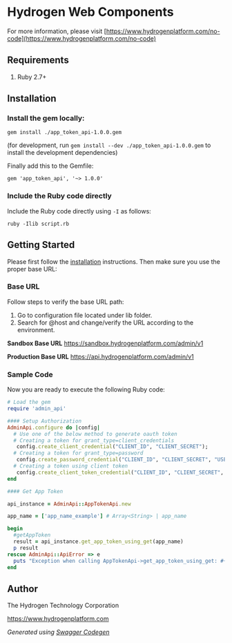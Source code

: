 # Hydrogen Web Components

For more information, please visit [https://www.hydrogenplatform.com/no-code](https://www.hydrogenplatform.com/no-code)

## Requirements
1. Ruby 2.7+

## Installation

### Install the gem locally:

```shell
gem install ./app_token_api-1.0.0.gem
```
(for development, run `gem install --dev ./app_token_api-1.0.0.gem` to install the development dependencies)

Finally add this to the Gemfile:

    gem 'app_token_api', '~> 1.0.0'

### Include the Ruby code directly

Include the Ruby code directly using `-I` as follows:

```shell
ruby -Ilib script.rb
```

## Getting Started

Please first follow the [installation](#installation) instructions. Then make sure you use the proper base URL:

### Base URL
Follow steps to verify the base URL path:

1. Go to configuration file located under lib folder.
2. Search for @host and change/verify the URL according to the environment.

**Sandbox Base URL**
https://sandbox.hydrogenplatform.com/admin/v1

**Production Base URL**
https://api.hydrogenplatform.com/admin/v1

### Sample Code
Now you are ready to execute the following Ruby code:

```ruby
# Load the gem
require 'admin_api'

#### Setup Authorization
AdminApi.configure do |config|
  # Use one of the below method to generate oauth token        
  # Creating a token for grant_type=client_credentials
   config.create_client_credential("CLIENT_ID", "CLIENT_SECRET");
  # Creating a token for grant_type=password
   config.create_password_credential("CLIENT_ID", "CLIENT_SECRET", "USERNAME", "PASSWORD");
  # Creating a token using client token
   config.create_client_token_credential("CLIENT_ID", "CLIENT_SECRET", "CLIENT_TOKEN")
end

#### Get App Token

api_instance = AdminApi::AppTokenApi.new

app_name = ['app_name_example'] # Array<String> | app_name

begin
  #getAppToken
  result = api_instance.get_app_token_using_get(app_name)
  p result
rescue AdminApi::ApiError => e
  puts "Exception when calling AppTokenApi->get_app_token_using_get: #{e}"
end

```

## Author
The Hydrogen Technology Corporation

https://www.hydrogenplatform.com

*Generated using [Swagger Codegen](https://github.com/swagger-api/swagger-codegen)*
